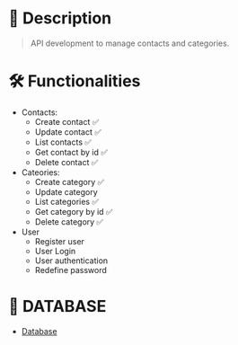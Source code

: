 # 📝 Description

> API development to manage contacts and categories.

# 🛠 Functionalities

- Contacts:
  - Create contact ✅
  - Update contact ✅
  - List contacts ✅
  - Get contact by id ✅
  - Delete contact ✅
- Cateories:
  - Create category ✅
  - Update category
  - List categories ✅
  - Get category by id ✅
  - Delete category ✅
- User
  - Register user
  - User Login
  - User authentication
  - Redefine password

# 🎲 DATABASE
  - [Database](https://drive.google.com/file/d/1T5EV2j4JkLEmdEze_-ecFMgulmhC4zwG/view?usp=sharing)
